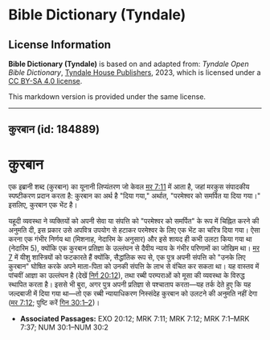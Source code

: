 # Bible Dictionary (Tyndale)

## License Information

**Bible Dictionary (Tyndale)** is based on and adapted from: _Tyndale Open Bible Dictionary_, [Tyndale House Publishers](https://tyndaleopenresources.com/), 2023, which is licensed under a [CC BY-SA 4.0 license](https://creativecommons.org/licenses/by-sa/4.0/legalcode.en).

This markdown version is provided under the same license.



--------------------------------

## कुरबान (id: 184889)

कुरबान
======

एक इब्रानी शब्द (कुरबान) का यूनानी लिप्यंतरण जो केवल [मर 7:11](https://ref.ly/Mark7:11) में आता है, जहां मरकुस संपादकीय स्पष्टीकरण प्रदान करता है: कुरबान का अर्थ है "दिया गया," अर्थात, "परमेश्वर को समर्पित या दिया गया।" इसलिए, कुरबान एक भेंट है।

यहूदी व्यवस्था ने व्यक्तियों को अपनी सेवा या संपत्ति को "परमेश्वर को समर्पित" के रूप में चिह्नित करने की अनुमति दी, इस प्रकार उसे अपवित्र उपयोग से हटाकर परमेश्वर के लिए एक भेंट का चरित्र दिया गया। ऐसा करना एक गंभीर निर्णय था (मिशनाह, नेदारिम के अनुसार) और इसे शायद ही कभी उलटा किया गया था (नेदारिम 5\), क्योंकि एक कुरबान प्रतिज्ञा के उल्लंघन से दैवीय न्याय के गंभीर परिणामों का जोखिम था। [मर 7](https://ref.ly/Mark7:1-Mark7:37) में यीशु शास्त्रियों को फटकारते हैं क्योंकि, सैद्धांतिक रूप से, एक पुत्र अपनी संपत्ति को "उनके लिए कुरबान" घोषित करके अपने माता\-पिता को उनकी संपत्ति के लाभ से वंचित कर सकता था। यह वास्तव में पांचवीं आज्ञा का उल्लंघन है (देखें [निर्ग 20:12](https://ref.ly/Exod20:12)), तथा रब्बी परम्पराओं को मूसा की व्यवस्था के विरुद्ध स्थापित करता है। इससे भी बुरा, अगर पुत्र अपनी प्रतिज्ञा से पश्चाताप करता—यह तर्क देते हुए कि यह जल्दबाजी में दिया गया था—तो एक रब्बी न्यायाधिकरण निस्संदेह कुरबान को उलटने की अनुमति नहीं देगा ([मर 7:12](https://ref.ly/Mark7:12); पुष्टि करें [गिन 30:1–2](https://ref.ly/Num30:1-Num30:2))।

* **Associated Passages:** EXO 20:12; MRK 7:11; MRK 7:12; MRK 7:1–MRK 7:37; NUM 30:1–NUM 30:2

